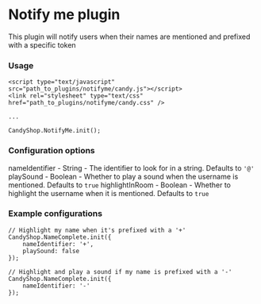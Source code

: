 # Notify me plugin
This plugin will notify users when their names are mentioned and prefixed with a specific token

### Usage
    <script type="text/javascript" src="path_to_plugins/notifyme/candy.js"></script>
    <link rel="stylesheet" type="text/css" href="path_to_plugins/notifyme/candy.css" />

    ...

    CandyShop.NotifyMe.init();

### Configuration options
nameIdentifier - String - The identifier to look for in a string. Defaults to `'@'`
playSound - Boolean - Whether to play a sound when the username is mentioned. Defaults to `true`
highlightInRoom - Boolean - Whether to highlight the username when it is mentioned. Defaults to `true`

### Example configurations

    // Highlight my name when it's prefixed with a '+'
    CandyShop.NameComplete.init({
        nameIdentifier: '+',
        playSound: false
    });

    // Highlight and play a sound if my name is prefixed with a '-'
    CandyShop.NameComplete.init({
        nameIdentifier: '-'
    });